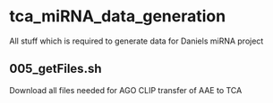 # tca_miRNA_data_generation
All stuff which is required to generate data for Daniels miRNA project

## 005_getFiles.sh
Download all files needed for AGO CLIP transfer of AAE to TCA
